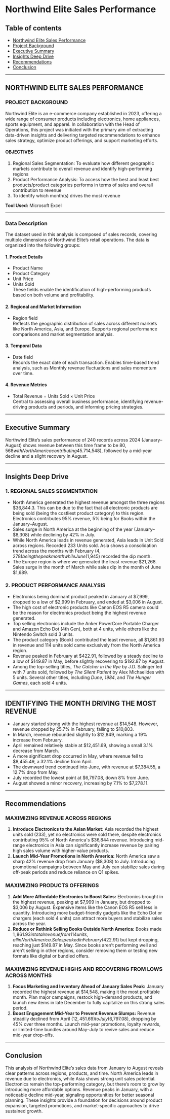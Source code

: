 # Northwind Elite Sales Performance

## Table of contents
- [Northwind Elite Sales Performance](#northwind-elite-sales-performance)
- [Project Background](#project-background)
- [Executive Summary](#executive-summary)
- [Insights Deep Drive](#insights-deep-drive)
- [Recommendations](#recommendations)
- [Conclusion](#conclusion)

---

## NORTHWIND ELITE SALES PERFORMANCE

### PROJECT BACKGROUND
Northwind Elite is an e-commerce company established in 2023, offering a wide range of consumer products including electronics, home appliances, sports equipment, and apparel. In collaboration with the Head of Operations, this project was initiated with the primary aim of extracting data-driven insights and delivering targeted recommendations to enhance sales strategy, optimize product offerings, and support marketing efforts.

#### OBJECTIVES
1. Regional Sales Segmentation: To evaluate how different geographic markets contribute to overall revenue and identify high-performing regions  
2. Product Performance Analysis: To access how the best and least best products/product categories performs in terms of sales and overall contribution to revenue  
3. To identify which month(s) drives the most revenue  

**Tool Used:** Microsoft Excel

---

### Data Description
The dataset used in this analysis is composed of sales records, covering multiple dimensions of Northwind Elite’s retail operations. The data is organized into the following groups:

#### 1. Product Details
- Product Name
- Product Category
- Unit Price
- Units Sold  
These fields enable the identification of high-performing products based on both volume and profitability.

#### 2. Regional and Market Information
- Region field  
Reflects the geographic distribution of sales across different markets like North America, Asia, and Europe. Supports regional performance comparisons and market segmentation analysis.

#### 3. Temporal Data
- Date field  
Records the exact date of each transaction. Enables time-based trend analysis, such as Monthly revenue fluctuations and sales momentum over time.

#### 4. Revenue Metrics
- Total Revenue = Units Sold × Unit Price  
Central to assessing overall business performance, identifying revenue-driving products and periods, and informing pricing strategies.

---

## Executive Summary

Northwind Elite’s sales performance of 240 records across 2024 (January–August) shows revenue between this time frame to be $80,568 with North America contributing 45.7% of sales. Electronics emerged as the leading revenue generator, while clothing dominated in unit volume 145. Despite North America generating the highest revenue, Asia showed strong unit sales 233 units sold, indicating different market dynamics. Revenue trends revealed a strong start to the year (January–$14,548), followed by a mid-year decline and a slight recovery in August.

---

## Insights Deep Drive

### 1. REGIONAL SALES SEGMENTATION
- North America generated the highest revenue amongst the three regions $36,844.3. This can be due to the fact that all electronic products are being sold (being the costliest product category) to this region. Electronics contributes 95% revenue, 5% being for Books within the January–August.
- Sales surge in North America at the beginning of the year (January–$8,308) while declining by 42% in July.
- While North America leads in revenue generated, Asia leads in Unit Sold across regions. Recorded 233 Units sold. Asia shows a consolidation trend across the months with February ($4,278) being the peak month while June ($1,945) recorded the dip month.
- The Europe region is where we generated the least revenue $21,268. Sales surge in the month of March while sales dip in the month of June $1,689.


### 2. PRODUCT PERFORMANCE ANALYSIS
- Electronics being dominant product peaked in January at $7,999, dropped to a low of $2,999 in February, and ended at $3,006 in August.
- The high cost of electronic products like Canon EOS R5 camera could be the reason for electronics product being the highest revenue generated.
- Top selling electronics include the Anker PowerCore Portable Charger and Amazon Echo Dot (4th Gen), both at 4 units, while others like the Nintendo Switch sold 3 units.
- The product category (Book) contributed the least revenue, all $1,861.93 in revenue and 114 units sold came exclusively from the North America region.
- Revenue peaked in February at $422.91, followed by a steady decline to a low of $149.87 in May, before slightly recovering to $192.87 by August.
- Among the top-selling titles, *The Catcher in the Rye* by J.D. Salinger led with 7 units sold, followed by *The Silent Patient* by Alex Michaelides with 5 units. Several other titles, including *Dune*, *1984*, and *The Hunger Games*, each sold 4 units.

---

## IDENTIFYING THE MONTH DRIVING THE MOST REVENUE
- January started strong with the highest revenue at $14,548. However, revenue dropped by 25.7% in February, falling to $10,803.
- In March, revenue rebounded slightly to $12,849, marking a 19% increase from February.
- April remained relatively stable at $12,451.69, showing a small 3.1% decrease from March.
- A more significant drop occurred in May, where revenue fell to $8,455.49, a 32.1% decline from April.
- The downward trend continued into June, with revenue at $7,384.55, a 12.7% drop from May.
- July recorded the lowest point at $6,797.08, down 8% from June.
- August showed a minor recovery, increasing by 7.1% to $7,278.11.

---

## Recommendations

### MAXIMIZING REVENUE ACROSS REGIONS
1. **Introduce Electronics to the Asian Market:** Asia recorded the highest units sold (233), yet no electronics were sold there, despite electronics contributing 95% of North America's $36,844 revenue. Introducing mid-range electronics in Asia can significantly increase revenue by pairing high sales volume with higher-value products.
2. **Launch Mid-Year Promotions in North America:** North America saw a sharp 42% revenue drop from January ($8,308) to July. Introducing promotional campaigns between May and July can stabilize sales during off-peak periods and reduce reliance on Q1 spikes.

### MAXIMIZING PRODUCTS OFFERINGS
1. **Add More Affordable Electronics to Boost Sales:** Electronics brought in the highest revenue, peaking at $7,999 in January, but dropped to $3,006 by August. Expensive items like the Canon EOS R5 sell less in quantity. Introducing more budget-friendly gadgets like the Echo Dot or chargers (each sold 4 units) can attract more buyers and stabilize sales across the year.
2. **Reduce or Rethink Selling Books Outside North America:** Books made $1,861.93 in total revenue from 114 units, all in North America. Sales peaked in February ($422.91) but kept dropping, reaching just $149.87 in May. Since books aren’t performing well and aren’t selling in other regions, consider removing them or testing new formats like digital or bundled offers.

### MAXIMIZING REVENUE HIGHS AND RECOVERING FROM LOWS ACROSS MONTHS
1. **Focus Marketing and Inventory Ahead of January Sales Peak:** January recorded the highest revenue at $14,548, making it the most profitable month. Plan major campaigns, restock high-demand products, and launch new items in late December to fully capitalize on this strong sales period.
2. **Boost Engagement Mid-Year to Prevent Revenue Slumps:** Revenue steadily declined from April ($12,451.69) to July ($6,797.08), dropping by 45% over three months. Launch mid-year promotions, loyalty rewards, or limited-time bundles around May–July to revive sales and reduce mid-year drop-offs.

---

## Conclusion
This analysis of Northwind Elite’s sales data from January to August reveals clear patterns across regions, products, and time. North America leads in revenue due to electronics, while Asia shows strong unit sales potential. Electronics remain the top-performing category, but there’s room to grow by introducing more affordable options. Revenue peaks in January, with a noticeable decline mid-year, signaling opportunities for better seasonal planning. These insights provide a foundation for decisions around product expansion, targeted promotions, and market-specific approaches to drive sustained growth.
